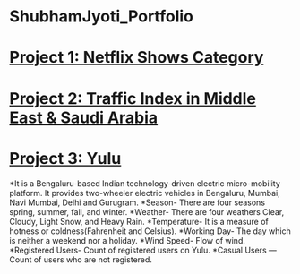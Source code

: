 # ShubhamJyoti_Portfolio

# [Project 1: Netflix Shows Category](https://github.com/Shubham1Jyoti/Netflix-Shows-Category)
# [Project 2: Traffic Index in Middle East & Saudi Arabia](https://github.com/Shubham1Jyoti/Traffic-Index-in-Middle-East-And-Saudi-Arabia)

# [Project 3: Yulu](https://github.com/Shubham1Jyoti/Yulu)
*It is a Bengaluru-based Indian technology-driven electric micro-mobility platform. It provides two-wheeler electric vehicles in Bengaluru, Mumbai, Navi Mumbai, Delhi and Gurugram.
*Season- There are four seasons spring, summer, fall, and winter.
*Weather- There are four weathers Clear, Cloudy, Light Snow, and Heavy Rain.
*Temperature- It is a measure of hotness or coldness(Fahrenheit and Celsius).
*Working Day- The day which is neither a weekend nor a holiday.
*Wind Speed- Flow of wind.
*Registered Users- Count of registered users on Yulu.
*Casual Users — Count of users who are not registered.
